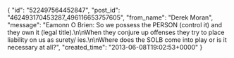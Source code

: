  {
   "id": "522497564452847",
   "post_id": "462493170453287_496116653757605",
   "from_name": "Derek Moran",
   "message": "Eamonn O Brien: So we possess the PERSON (control it) and they own it (legal title).\n\nWhen they conjure up offenses they try to place liability on us as surety/ ies.\n\nWhere does the SOLB come into play or is it necessary at all?",
   "created_time": "2013-06-08T19:02:53+0000"
 }
